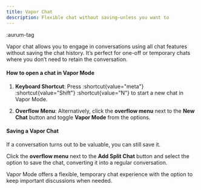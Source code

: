 ```yaml
---
title: Vapor Chat
description: Flexible chat without saving—unless you want to
---
```


:aurum-tag

Vapor chat allows you to engage in conversations using all chat features without saving the chat history. It’s perfect for one-off or temporary chats where you don’t need to retain the conversation.

#### How to open a chat in Vapor Mode

1. **Keyboard Shortcut**: Press :shortcut{value="meta"} :shortcut{value="Shift"} :shortcut{value="N"} to start a new chat in Vapor Mode.
   
2. **Overflow Menu**: Alternatively, click the **overflow menu** next to the **New Chat** button and toggle **Vapor Mode** from the options.

#### Saving a Vapor Chat

If a conversation turns out to be valuable, you can still save it.

Click the **overflow menu** next to the **Add Split Chat** button and select the option to save the chat, converting it into a regular conversation.

Vapor Mode offers a flexible, temporary chat experience with the option to keep important discussions when needed.
